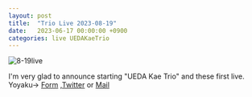 ```yaml
---
layout: post
title:  "Trio Live 2023-08-19"
date:   2023-06-17 00:00:00 +0900
categories: live UEDAKaeTrio
---
```


![8-19live](https://pbs.twimg.com/media/FylUyOiaYAAj8OM?format=jpg&name=large)

I'm very glad to announce starting "UEDA Kae Trio" and these first live.
Yoyaku→ [Form](https://docs.google.com/forms/d/e/1FAIpQLSeQK5L47nfeOsPsfxc779hoyywpqvJqFotvIj-Bqh0d0pBKjw/viewform?usp=sf_link) ,[Twitter](https://twitter.com/kaerando) or [Mail](<mailto:fcccp@outlook.jp>)
